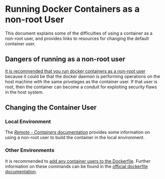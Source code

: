 # Running Docker Containers as a non-root User

This document explains some of the difficulties of using a container as a non-root user, and provides links to resources for changing the default container user.

## Dangers of running as a non-root user

[It is recommended that you run docker containers as a non-root user](https://www.howtogeek.com/devops/why-processes-in-docker-containers-shouldnt-run-as-root/) because it could be that the docker daemon is performing operations on the host machine with the same privelages as the container user. If that user is root, then the container can become a conduit for exploiting security flaws in the host system.

## Changing the Container User

### Local Environment

The [_Remote - Containers_ documentation](https://code.visualstudio.com/remote/advancedcontainers/add-nonroot-user) provides some information on using a non-root user to build the container in the local environment.

### Other Environments

It is recommended to [add any container users to the Dockerfile](https://docs.docker.com/compose/compose-file/#user). Further information on these commands can be found in the [official dockerfile documentation](https://docs.docker.com/engine/reference/builder/#user).
